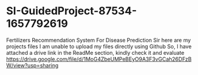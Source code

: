 # SI-GuidedProject-87534-1657792619
Fertilizers Recommendation System For Disease Prediction
Sir here are my projects files I am unable to upload my files directly using Github
So, I have attached a drive link in the ReadMe section, kindly check it and evaluate
https://drive.google.com/file/d/1MoG4ZbeUMPeBEyO9A3F3vGCah26DFzBW/view?usp=sharing
